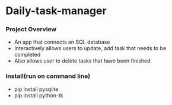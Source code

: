 # Daily-task-manager

### Project Overview
* An app that connects an SQL database
* Interactively allows users to update, add task that needs to be completed
* Also allows user to delete tasks that have been finished

### Install(run on command line)
- pip install pysqlite
- pip install python-tk
